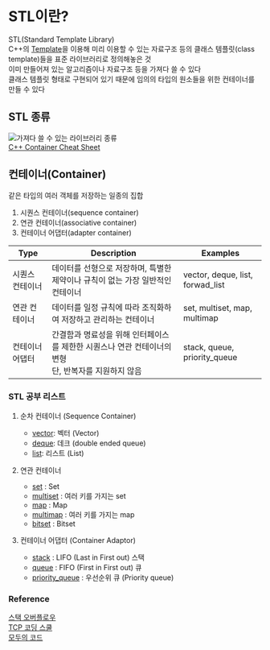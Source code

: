 # STL이란?
STL(Standard Template Library)<br>
C++의 [Template]()을 이용해 미리 이용할 수 있는 자료구조 등의 클래스 템플릿(class template)들을 표준 라이브러리로 정의해놓은 것<br>
이미 만들어져 있는 알고리즘이나 자료구조 등을 가져다 쓸 수 있다<br>
클래스 템플릿 형태로 구현되어 있기 때문에 임의의 타입의 원소들을 위한 컨테이너를 만들 수 있다

## STL 종류
![가져다 쓸 수 있는 라이브러리 종류](https://i.stack.imgur.com/kQnCS.png)<br>
[C++ Container Cheat Sheet](https://web.archive.org/web/20180824133558/homepages.e3.net.nz/%7Edjm/cppcontainers.html)

## 컨테이너(Container)
같은 타입의 여러 객체를 저장하는 일종의 집합<br>

1. 시퀀스 컨테이너(sequence container)
2. 연관 컨테이너(associative container)
3. 컨테이너 어댑터(adapter container)

| Type | Description | Examples |
|------|------|------|
| 시퀀스 컨테이너 | 데이터를 선형으로 저장하며, 특별한 제약이나 규칙이 없는 가장 일반적인 컨테이너 | vector, deque, list, forwad_list |
| 연관 컨테이너 | 데이터를 일정 규칙에 따라 조직화하여 저장하고 관리하는 컨테이너 | set, multiset, map, multimap |
| 컨테이너 어댑터 | 간결함과 명료성을 위해 인터페이스를 제한한 시퀀스나 연관 컨테이너의 변형 <br> 단, 반복자를 지원하지 않음 | stack, queue, priority_queue |


### STL 공부 리스트
1. 순차 컨테이너 (Sequence Container)
    - [vector](): 벡터 (Vector)
    - [deque](): 데크 (double ended queue)
    - [list](): 리스트 (List)

2. 연관 컨테이너
    - [set]() : Set
    - [multiset]() : 여러 키를 가지는 set
    - [map]() : Map
    - [multimap]() : 여러 키를 가지는 map
    - [bitset]() : Bitset

2. 컨테이너 어댑터 (Container Adaptor)
    - [stack]() : LIFO (Last in First out) 스택
    - [queue]() : FIFO (First in First out) 큐
    - [priority_queue]() : 우선순위 큐 (Priority queue)


### Reference
[스택 오버플로우](https://stackoverflow.com/questions/471432/in-which-scenario-do-i-use-a-particular-stl-container)<br>
[TCP 코딩 스쿨](http://www.tcpschool.com/cpp/cpp_container_intro)<br>
[모두의 코드](https://modoocode.com/174)